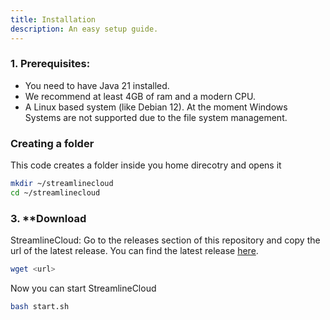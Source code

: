 ```yaml
---
title: Installation
description: An easy setup guide.
---
```


### 1. Prerequisites:
- You need to have Java 21 installed.
- We recommend at least 4GB of ram and a modern CPU.
- A Linux based system (like Debian 12). At the moment Windows Systems are not supported due to the file system management.
### Creating a folder
This code creates a folder inside you home direcotry and opens it
```bash
mkdir ~/streamlinecloud
cd ~/streamlinecloud
```
### 3. **Download
StreamlineCloud:
Go to the releases section of this repository and copy the url of the latest release.
You can find the latest release [here](https:\/\/github.com\/streamlinecloud\/StreamlineCloud\/releases).
```bash
wget <url>
```

Now you can start StreamlineCloud

```bash
bash start.sh
```